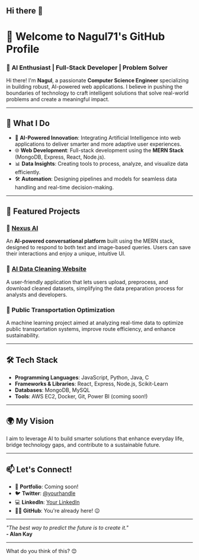 ## Hi there 👋

# 👋 Welcome to **Nagul71's GitHub Profile**  

### 🚀 **AI Enthusiast | Full-Stack Developer | Problem Solver**

Hi there! I'm **Nagul**, a passionate **Computer Science Engineer** specializing in building robust, AI-powered web applications. I believe in pushing the boundaries of technology to craft intelligent solutions that solve real-world problems and create a meaningful impact.

---

## 🔧 **What I Do**
- 🧠 **AI-Powered Innovation**: Integrating Artificial Intelligence into web applications to deliver smarter and more adaptive user experiences.  
- 🌐 **Web Development**: Full-stack development using the **MERN Stack** (MongoDB, Express, React, Node.js).  
- 📊 **Data Insights**: Creating tools to process, analyze, and visualize data efficiently.  
- 🛠️ **Automation**: Designing pipelines and models for seamless data handling and real-time decision-making.  

---

## 🌟 **Featured Projects**
### 🎯 [Nexus AI](https://github.com/Nagul71/Nexus-AI)  
An **AI-powered conversational platform** built using the MERN stack, designed to respond to both text and image-based queries. Users can save their interactions and enjoy a unique, intuitive UI.  

### 🔗 [AI Data Cleaning Website](https://github.com/Nagul71/AI-data-Cleaning-Website)  
A user-friendly application that lets users upload, preprocess, and download cleaned datasets, simplifying the data preparation process for analysts and developers.

### 🚌 **Public Transportation Optimization**  
A machine learning project aimed at analyzing real-time data to optimize public transportation systems, improve route efficiency, and enhance sustainability.

---

## 🛠️ **Tech Stack**
- **Programming Languages**: JavaScript, Python, Java, C  
- **Frameworks & Libraries**: React, Express, Node.js, Scikit-Learn  
- **Databases**: MongoDB, MySQL  
- **Tools**: AWS EC2, Docker, Git, Power BI (coming soon!)  

---

## 🌍 **My Vision**
I aim to leverage AI to build smarter solutions that enhance everyday life, bridge technology gaps, and contribute to a sustainable future.

---

## 📫 **Let's Connect!**
- 💼 **Portfolio**: Coming soon!  
- 🐦 **Twitter**: [@yourhandle](#)  
- 💻 **LinkedIn**: [Your LinkedIn](#)  
- 🧑‍💻 **GitHub**: You're already here! 😉  

---

*"The best way to predict the future is to create it."*  
**- Alan Kay**

---

What do you think of this? 😊
